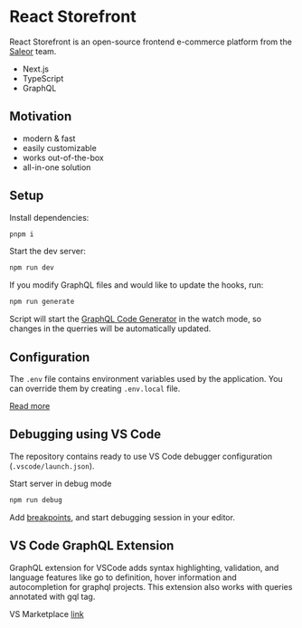 # React Storefront

React Storefront is an open-source frontend e-commerce platform from the [Saleor](https://saleor.io) team.

* Next.js
* TypeScript
* GraphQL

## Motivation

* modern & fast
* easily customizable
* works out-of-the-box
* all-in-one solution

## Setup

Install dependencies:

```bash
pnpm i
```

Start the dev server:

```bash
npm run dev
```

If you modify GraphQL files and would like to update the hooks, run:

```bash
npm run generate
```

Script will start the [GraphQL Code Generator](https://www.graphql-code-generator.com/) in the watch mode, so changes in the querries will be automatically updated.


## Configuration

The `.env` file contains environment variables used by the application. You can override them by creating `.env.local` file.

[Read more](https://nextjs.org/docs/basic-features/environment-variables)

## Debugging using VS Code

The repository contains ready to use VS Code debugger configuration (`.vscode/launch.json`).

Start server in debug mode

```bash
npm run debug
```

Add [breakpoints](https://code.visualstudio.com/docs/editor/debugging#_breakpoints), and start debugging session in your editor.

## VS Code GraphQL Extension

GraphQL extension for VSCode adds syntax highlighting, validation, and language features like go to definition, hover information and autocompletion for graphql projects. This extension also works with queries annotated with gql tag.

VS Marketplace [link](https://marketplace.visualstudio.com/items?itemName=GraphQL.vscode-graphql)
